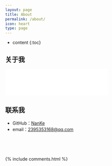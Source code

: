 ```yaml
---
layout: page
title: About
permalink: /about/
icon: heart
type: page
---
```


* content
{:toc}

## 关于我

<iframe frameborder="no" border="0" marginwidth="0" marginheight="0" width=330 height=86 src="//music.163.com/outchain/player?type=2&id=5039981&auto=1&height=66"></iframe>

## 联系我

* GitHub：[NanKe](https://github.com/crazymen-nanke)
* email：2395353168@qq.com




## 　
        
<script>
var idcomments_acct = '06c06002af1e345a26a7e53986144bab';
var idcomments_post_id;
var idcomments_post_url;
</script>
<span id="IDCommentsPostTitle" style="display:none"></span>
<script type='text/javascript' src='https://www.intensedebate.com/js/genericCommentWrapperV2.js'></script>

{% include comments.html %}
